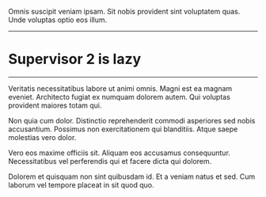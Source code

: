 Omnis suscipit veniam ipsam. Sit nobis provident sint voluptatem quas. Unde voluptas optio eos illum.

---
# Supervisor 2 is lazy
---

Veritatis necessitatibus labore ut animi omnis. Magni est ea magnam eveniet. Architecto fugiat ex numquam dolorem autem. Qui voluptas provident maiores totam qui.

Non quia cum dolor. Distinctio reprehenderit commodi asperiores sed nobis accusantium. Possimus non exercitationem qui blanditiis. Atque saepe molestias vero dolor.

Vero eos maxime officiis sit. Aliquam eos accusamus consequuntur. Necessitatibus vel perferendis qui et facere dicta qui dolorem.

Dolorem et quisquam non sint quibusdam id. Et a veniam natus et sed. Cum laborum vel tempore placeat in sit quod quo.